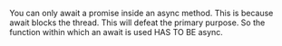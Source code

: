 You can only await a promise inside an async method. This is because await blocks the thread. This will defeat the primary purpose. So the function within which an await is used HAS TO BE async.